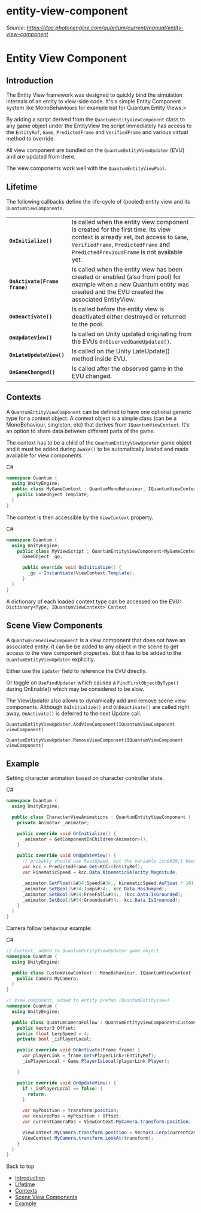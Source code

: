 # entity-view-component

_Source: https://doc.photonengine.com/quantum/current/manual/entity-view-component_

# Entity View Component

## Introduction

The Entity View framework was designed to quickly bind the simulation internals of an entity to view-side code. It's a simple Entity Component system like MonoBehaviours for example but for Quantum Entity Views.>

By adding a script derived from the `QuantumEntityViewComponent` class to any game object under the EntityView the script immediately has access to the `EntityRef`, `Game`, `PredictedFrame` and `VerifiedFrame` and various virtual method to override.

All view component are bundled on the `QuantumEntityViewUpdater` (EVU) and are updated from there.

The view components work well with the `QuantumEntityViewPool`.

## Lifetime

The following callbacks define the life-cycle of (pooled) entity view and its `QuantumViewComponents`.

|     |     |
| --- | --- |
| **`OnInitialize()`** | Is called when the entity view component is created for the first time. Its view context is already set, but access to `Game`, `VerifiedFrame`, `PredictedFrame` and `PredictedPreviousFrame` is not available yet. |
| **`OnActivate(Frame frame)`** | Is called when the entity view has been created or enabled (also from pool) for example when a new Quantum entity was created and the EVU created the associated EntityView. |
| **`OnDeactivate()`** | Is called before the entity view is deactivated either destroyed or returned to the pool. |
| **`OnUpdateView()`** | Is called on Unity updated originating from the EVUs `OnObservedGameUpdated()`. |
| **`OnLateUpdateView()`** | Is called on the Unity LateUpdate() method inside EVU. |
| **`OnGameChanged()`** | Is called after the observed game in the EVU changed. |

## Contexts

A `QuantumEntityViewComponent` can be defined to have one optional generic type for a context object. A context object is a simple class (can be a MonoBehaviour, singleton, etc) that derives from `IQuantumViewContext`. It's an option to share data between different parts of the game.

The context has to be a child of the `QuantumEntityViewUpdater` game object and it must be added during `Awake()` to be automatically loaded and made available for view components.

C#

```csharp
namespace Quantum {
  using UnityEngine;
  public class MyGameContext : QuantumMonoBehaviour, IQuantumViewContext {
    public GameObject Template;
  }
}

```

The context is then accessible by the `ViewContext` property.

C#

```csharp
namespace Quantum {
  using UnityEngine;
    public class MyViewScript : QuantumEntityViewComponent<MyGameContext> {
      GameObject _go;

      public override void OnInitialize() {
        _go = Instantiate(ViewContext.Template);
      }
  }
}

```

A dictionary of each loaded context type can be accessed on the EVU: `Dictionary<Type, IQuantumViewContext> Context`

## Scene View Components

A `QuantumSceneViewComponent` is a view component that does not have an associated entity. It can be be added to any object in the scene to get access to the view component properties. But it has to be added to the `QuantumEntityViewUpdater` explicitly.

Either use the `Updater` field to reference the EVU directly.

Or toggle on `UseFindUpdater` which causes a `FindFirstObjectByType()` during OnEnable() which may be considered to be slow.

The ViewUpdater also allows to dynamically add and remove scene view components. Although `OnInitialize()` and `OnDeactivate()` are called right away, `OnActivate()` is deferred to the next Update call.

`QuantumEntityViewUpdater.AddViewComponent(IQuantumViewComponent viewComponent)`

`QuantumEntityViewUpdater.RemoveViewComponent(IQuantumViewComponent viewComponent)`

## Example

Setting character animation based on character controller state.

C#

```csharp
namespace Quantum {
  using UnityEngine;

  public class CharacterViewAnimations : QuantumEntityViewComponent {
    private Animator _animator;

    public override void OnInitialize() {
      _animator = GetComponentInChildren<Animator>();
    }

    public override void OnUpdateView() {
      // probably should use RealSpeed, but the variable isn&#39;t been written to in the KCC code currently
      var kcc = PredictedFrame.Get<KCC>(EntityRef);
      var kinematicSpeed = kcc.Data.KinematicVelocity.Magnitude;

      _animator.SetFloat(&#34;Speed&#34;, kinematicSpeed.AsFloat * 10);
      _animator.SetBool(&#34;Jump&#34;, kcc.Data.HasJumped);
      _animator.SetBool(&#34;FreeFall&#34;, !kcc.Data.IsGrounded);
      _animator.SetBool(&#34;Grounded&#34;, kcc.Data.IsGrounded);
    }
  }
}

```

Camera follow behaviour example:

C#

```csharp
// Context, added to QuantumEntityViewUpdater game object
namespace Quantum {
  using UnityEngine;

  public class CustomViewContext : MonoBehaviour, IQuantumViewContext {
    public Camera MyCamera;
  }
}

// View component, added to entity prefab (QuantumEntityView)
namespace Quantum {
  using UnityEngine;

  public class QuantumCameraFollow : QuantumEntityViewComponent<CustomViewContext> {
    public Vector3 Offset;
    public float LerpSpeed = 4;
    private bool _isPlayerLocal;

    public override void OnActivate(Frame frame) {
      var playerLink = frame.Get<PlayerLink>(EntityRef);
      _isPlayerLocal = Game.PlayerIsLocal(playerLink.Player);

    }

    public override void OnUpdateView() {
      if (_isPlayerLocal == false) {
        return;
      }

      var myPosition = transform.position;
      var desiredPos = myPosition + Offset;
      var currentCameraPos = ViewContext.MyCamera.transform.position;

      ViewContext.MyCamera.transform.position = Vector3.Lerp(currentCameraPos, desiredPos, Time.deltaTime * LerpSpeed);
      ViewContext.MyCamera.transform.LookAt(transform);
    }
  }
}

```

Back to top

- [Introduction](#introduction)
- [Lifetime](#lifetime)
- [Contexts](#contexts)
- [Scene View Components](#scene-view-components)
- [Example](#example)